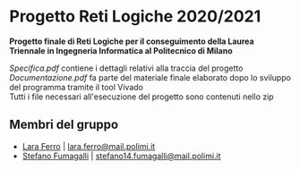 # Progetto Reti Logiche 2020/2021
<b>Progetto finale di Reti Logiche per il conseguimento della Laurea Triennale in Ingegneria Informatica al Politecnico di Milano</b>

<i>Specifica.pdf</i> contiene i dettagli relativi alla traccia del progetto<br>
<i>Documentazione.pdf</i> fa parte del materiale finale elaborato dopo lo sviluppo del programma tramite il tool Vivado<br>
Tutti i file necessari all'esecuzione del progetto sono contenuti nello zip

## Membri del gruppo
* [Lara Ferro](https://github.com/aralara) | lara.ferro@mail.polimi.it 
* [Stefano Fumagalli](https://github.com/stefuma19) | stefano14.fumagalli@mail.polimi.it
